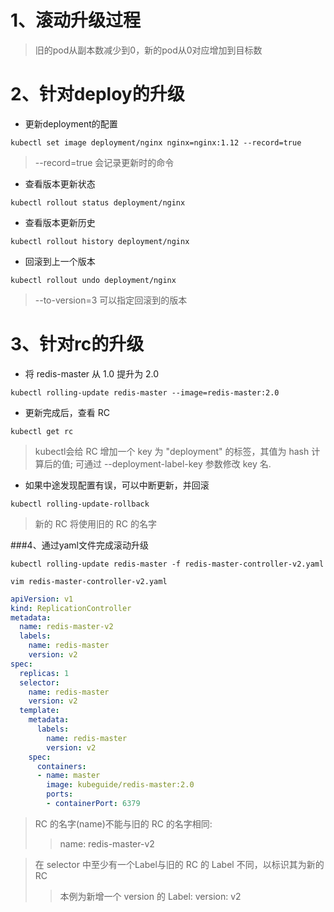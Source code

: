 # 1、滚动升级过程
>旧的pod从副本数减少到0，新的pod从0对应增加到目标数

# 2、针对deploy的升级
* 更新deployment的配置
```
kubectl set image deployment/nginx nginx=nginx:1.12 --record=true
```
>--record=true 会记录更新时的命令

* 查看版本更新状态
```
kubectl rollout status deployment/nginx
```

* 查看版本更新历史
```
kubectl rollout history deployment/nginx
```
* 回滚到上一个版本
```
kubectl rollout undo deployment/nginx
```
>--to-version=3  可以指定回滚到的版本


# 3、针对rc的升级
* 将 redis-master 从 1.0 提升为 2.0
```
kubectl rolling-update redis-master --image=redis-master:2.0
```
* 更新完成后，查看 RC
```
kubectl get rc
```
> kubectl会给 RC 增加一个 key 为 "deployment" 的标签，其值为 hash 计算后的值;
> 可通过 --deployment-label-key 参数修改 key 名.

* 如果中途发现配置有误，可以中断更新，并回滚
```
kubectl rolling-update-rollback
```
>新的 RC 将使用旧的 RC 的名字


###4、通过yaml文件完成滚动升级

```
kubectl rolling-update redis-master -f redis-master-controller-v2.yaml
```
```
vim redis-master-controller-v2.yaml
```
```yaml
apiVersion: v1
kind: ReplicationController
metadata:
  name: redis-master-v2
  labels:
    name: redis-master
    version: v2
spec:
  replicas: 1
  selector:
    name: redis-master
    version: v2
  template:
    metadata:
      labels:
        name: redis-master
        version: v2
    spec:
      containers:
      - name: master
        image: kubeguide/redis-master:2.0
        ports:
        - containerPort: 6379
```


>RC 的名字(name)不能与旧的 RC 的名字相同:
>>name: redis-master-v2

>在 selector 中至少有一个Label与旧的 RC 的 Label 不同，以标识其为新的 RC
>>本例为新增一个 version 的 Label:
>>version: v2

